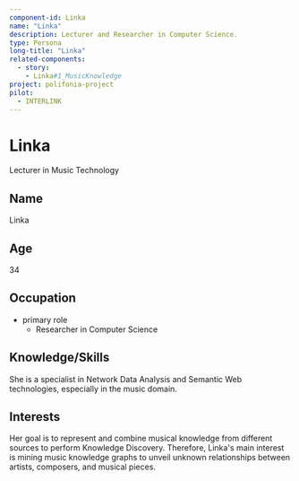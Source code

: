 ```yaml
---
component-id: Linka
name: "Linka"
description: Lecturer and Researcher in Computer Science.
type: Persona
long-title: "Linka"
related-components:
  - story:
    - Linka#1_MusicKnowledge
project: polifonia-project
pilot:
  - INTERLINK
---
```


# Linka
Lecturer in Music Technology


## Name
Linka

## Age
34

## Occupation
- primary role
    - Researcher in Computer Science

## Knowledge/Skills
She is a specialist in Network Data Analysis and Semantic Web technologies, especially in the music domain.

## Interests
Her goal is to represent and combine musical knowledge from different sources to perform Knowledge Discovery. Therefore, Linka's main interest is mining music knowledge graphs to unveil unknown relationships between artists, composers, and musical pieces.
